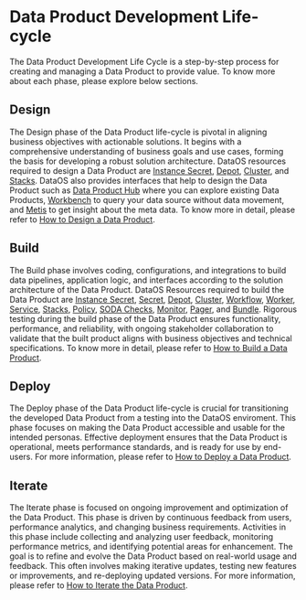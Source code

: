 # Data Product Development Life-cycle

The Data Product Development Life Cycle is a step-by-step process for creating and managing a Data Product to provide value. 
To know more about each phase, please explore below sections.

## Design

The Design phase of the Data Product life-cycle is pivotal in aligning business objectives with actionable solutions. It begins with a comprehensive understanding of business goals and use cases, forming the basis for developing a robust solution architecture. DataOS resources required to design a Data Product are [Instance Secret](/resources/instance_secret/), [Depot](/resources/depot/), [Cluster](/resources/cluster/), and [Stacks](/resources/stacks/). DataOS also provides interfaces that help to design the Data Product such as [Data Product Hub](/interfaces/data_product_hub/) where you can explore existing Data Products, [Workbench](/interfaces/workbench/) to query your data source without data movement, and [Metis](/interfaces/metis/) to get insight about the meta data. To know more in detail, please refer to  [How to Design a Data Product](/products/data_product/how_to_guides/design/).

## Build

The Build phase involves coding, configurations, and integrations to build data pipelines, application logic, and interfaces according to the solution architecture of the Data Product. DataOS Resources required to build the Data Product are [Instance Secret](/resources/instance_secret/), [Secret](/resources/secret/), [Depot](/resources/depot/), [Cluster](/resources/cluster/), [Workflow](/resources/workflow/), [Worker](/resources/cluster/), [Service](/resources/service/), [Stacks](/resources/stack/), [Policy](/resources/policy/), [SODA Checks](/resources/stacks/soda/), [Monitor](/resources/monitor/), [Pager](/resources/pager/), and [Bundle](/resources/bundle/). Rigorous testing during the build phase of the Data Product ensures functionality, performance, and reliability, with ongoing stakeholder collaboration to validate that the built product aligns with business objectives and technical specifications. To know more in detail, please refer to [How to Build a Data Product](/products/data_product/how_to_guides/build/).

## Deploy
The Deploy phase of the Data Product life-cycle is crucial for transitioning the developed Data Product from a testing into the DataOS enviroment. This phase focuses on making the Data Product accessible and usable for the intended personas. Effective deployment ensures that the Data Product is operational, meets performance standards, and is ready for use by end-users. For more information, please refer to [How to Deploy a Data Product](/products/data_product/how_to_guides/deploy/).


## Iterate
The Iterate phase is focused on ongoing improvement and optimization of the Data Product. This phase is driven by continuous feedback from users, performance analytics, and changing business requirements. Activities in this phase include collecting and analyzing user feedback, monitoring performance metrics, and identifying potential areas for enhancement. The goal is to refine and evolve the Data Product based on real-world usage and feedback. This often involves making iterative updates, testing new features or improvements, and re-deploying updated versions. For more information, please refer to [How to Iterate the Data Product](/products/data_product/how_to_guides/iterate/).

